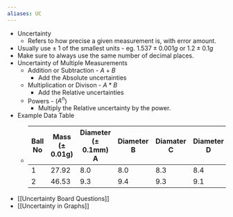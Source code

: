 ```yaml
---
aliases: UC
---
```


- Uncertainty
	- Refers to how precise a given measurement is, with error amount.
- Usually use ± 1 of the smallest units - eg. $1.537 ± 0.001g$ or $1.2 ± 0.1g$
- Make sure to always use the same number of decimal places.
- Uncertainty of Multiple Measurements
	- Addition or Subtraction - $A+B$
		- Add the Absolute uncertainties
	- Multiplication or Divison - $A*B$
		- Add the Relative uncertainties
	- Powers - ($A^n$)
		- Multiply the Relative uncertainty by the power.
- Example Data Table
	- |Ball No|Mass (± 0.01g)|Diameter (± 0.1mm) A|Diameter B|Diamater C|Diameter D|Diameter E|
	  |--|--|--|--|--|--|--|
	  |1|27.92|8.0|8.0|8.3|8.4|8.3|
	  |2|46.53|9.3|9.4|9.3|9.1|9.4|
- [[Uncertainty Board Questions]]
- [[Uncertainty in Graphs]]